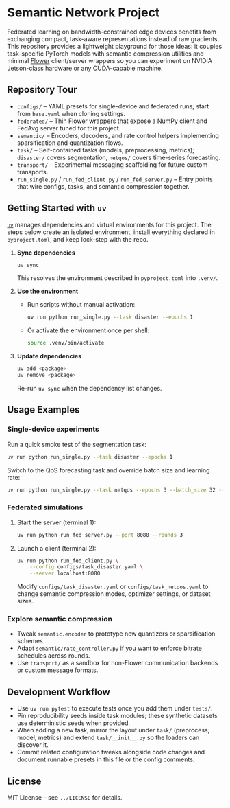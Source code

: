 # Semantic Network Project

Federated learning on bandwidth-constrained edge devices benefits from exchanging compact, task-aware representations instead of raw gradients. This repository provides a lightweight playground for those ideas: it couples task-specific PyTorch models with semantic compression utilities and minimal [Flower](https://flower.dev/) client/server wrappers so you can experiment on NVIDIA Jetson-class hardware or any CUDA-capable machine.

## Repository Tour

- `configs/` – YAML presets for single-device and federated runs; start from `base.yaml` when cloning settings.
- `federated/` – Thin Flower wrappers that expose a NumPy client and FedAvg server tuned for this project.
- `semantic/` – Encoders, decoders, and rate control helpers implementing sparsification and quantization flows.
- `task/` – Self-contained tasks (models, preprocessing, metrics); `disaster/` covers segmentation, `netqos/` covers time-series forecasting.
- `transport/` – Experimental messaging scaffolding for future custom transports.
- `run_single.py` / `run_fed_client.py` / `run_fed_server.py` – Entry points that wire configs, tasks, and semantic compression together.

## Getting Started with `uv`

[`uv`](https://github.com/astral-sh/uv) manages dependencies and virtual environments for this project. The steps below create an isolated environment, install everything declared in `pyproject.toml`, and keep lock-step with the repo.

1. **Sync dependencies**

   ```bash
   uv sync
   ```

   This resolves the environment described in `pyproject.toml` into `.venv/`.

2. **Use the environment**

   - Run scripts without manual activation:

     ```bash
     uv run python run_single.py --task disaster --epochs 1
     ```

   - Or activate the environment once per shell:

     ```bash
     source .venv/bin/activate
     ```

3. **Update dependencies**

   ```bash
   uv add <package>
   uv remove <package>
   ```

   Re-run `uv sync` when the dependency list changes.

## Usage Examples

### Single-device experiments

Run a quick smoke test of the segmentation task:

```bash
uv run python run_single.py --task disaster --epochs 1
```

Switch to the QoS forecasting task and override batch size and learning rate:

```bash
uv run python run_single.py --task netqos --epochs 3 --batch_size 32 --lr 5e-4
```

### Federated simulations

1. Start the server (terminal 1):

   ```bash
   uv run python run_fed_server.py --port 8080 --rounds 3
   ```

2. Launch a client (terminal 2):

   ```bash
   uv run python run_fed_client.py \
       --config configs/task_disaster.yaml \
       --server localhost:8080
   ```

   Modify `configs/task_disaster.yaml` or `configs/task_netqos.yaml` to change semantic compression modes, optimizer settings, or dataset sizes.

### Explore semantic compression

- Tweak `semantic.encoder` to prototype new quantizers or sparsification schemes.
- Adapt `semantic/rate_controller.py` if you want to enforce bitrate schedules across rounds.
- Use `transport/` as a sandbox for non-Flower communication backends or custom message formats.

## Development Workflow

- Use `uv run pytest` to execute tests once you add them under `tests/`.
- Pin reproducibility seeds inside task modules; these synthetic datasets use deterministic seeds when provided.
- When adding a new task, mirror the layout under `task/` (preprocess, model, metrics) and extend `task/__init__.py` so the loaders can discover it.
- Commit related configuration tweaks alongside code changes and document runnable presets in this file or the config comments.

## License

MIT License – see `../LICENSE` for details.

